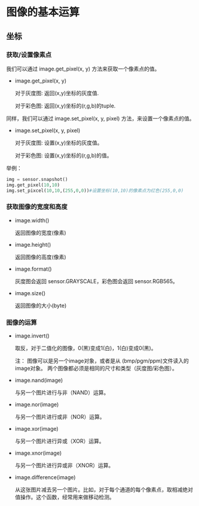 # 图像的基本运算

## 坐标

### 获取/设置像素点

我们可以通过 image.get_pixel(x, y) 方法来获取一个像素点的值。

- image.get_pixel(x, y)

    对于灰度图: 返回(x,y)坐标的灰度值.

    对于彩色图: 返回(x,y)坐标的(r,g,b)的tuple.

同样，我们可以通过 image.set_pixel(x, y, pixel) 方法，来设置一个像素点的值。

- image.set_pixel(x, y, pixel)

    对于灰度图: 设置(x,y)坐标的灰度值。

    对于彩色图: 设置(x,y)坐标的(r,g,b)的值。

举例：
```python
img = sensor.snapshot()
img.get_pixel(10,10)
img.set_pixcel(10,10,(255,0,0))#设置坐标(10,10)的像素点为红色(255,0,0)
```

### 获取图像的宽度和高度

- image.width()

    返回图像的宽度(像素)

- image.height()

    返回图像的高度(像素)

- image.format()

    灰度图会返回 sensor.GRAYSCALE，彩色图会返回 sensor.RGB565。

- image.size()

    返回图像的大小(byte)

### 图像的运算

- image.invert()

    取反，对于二值化的图像，0(黑)变成1(白)，1(白)变成0(黑)。

    注：
    图像可以是另一个image对象，或者是从 (bmp/pgm/ppm)文件读入的image对象。
    两个图像都必须是相同的尺寸和类型（灰度图/彩色图）。

- image.nand(image)

    与另一个图片进行与非（NAND）运算。

- image.nor(image)

    与另一个图片进行或非（NOR）运算。

- image.xor(image)

    与另一个图片进行异或（XOR）运算。

- image.xnor(image)

    与另一个图片进行异或非（XNOR）运算。

- image.difference(image)

    从这张图片减去另一个图片。比如，对于每个通道的每个像素点，取相减绝对值操作。这个函数，经常用来做移动检测。

